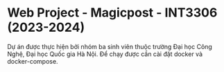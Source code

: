 # Web Project - Magicpost - INT3306 (2023-2024) 
Dự án được thực hiện bởi nhóm ba sinh viên thuộc trường Đại học Công Nghệ, Đại học Quốc gia Hà Nội.
Để chạy được cần cài đặt docker và docker-compose. 
